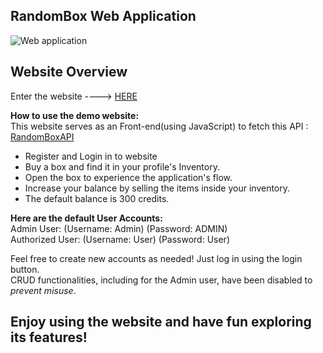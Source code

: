 
## RandomBox Web Application

![Web application](https://i.postimg.cc/mrSDBS4b/imageedit-2-9132421280.png)


**Website Overview**
-

Enter the website ----> [HERE](https://slrlwtb2.github.io/RandomBoxWebApplication/)

  
**How to use the demo website:**  
This website serves as an Front-end(using JavaScript) to fetch this API  : [RandomBoxAPI](https://github.com/slrlwtb2/RandomBoxAPI)

- Register and Login in to website
- Buy a box and find it in your profile's Inventory.  
- Open the box to experience the application's flow.  
- Increase your balance by selling the items inside your inventory.
-  The default balance is 300 credits.  

**Here are the default User Accounts:**  
Admin User: (Username: Admin) (Password: ADMIN)  
Authorized User: (Username: User) (Password: User)  
  
Feel free to create new accounts as needed! Just log in using the login button.  
CRUD functionalities, including for the Admin user, have been disabled to *prevent misuse*.  
  

## Enjoy using the website and have fun exploring its features!
